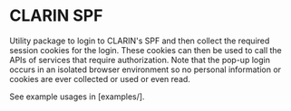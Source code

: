 # CLARIN SPF

Utility package to login to CLARIN's SPF and then collect the required session cookies for the login. These cookies can then be used to call the APIs of services that require authorization. Note that the pop-up login occurs in an isolated browser environment so no personal information or cookies are ever collected or used or even read.

See example usages in [examples/].

